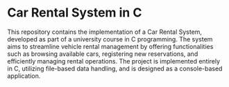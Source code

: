 # Car Rental System in C

This repository contains the implementation of a Car Rental System, developed as part of a university course in C programming. The system aims to streamline vehicle rental management by offering functionalities such as browsing available cars, registering new reservations, and efficiently managing rental operations. The project is implemented entirely in C, utilizing file-based data handling, and is designed as a console-based application.
